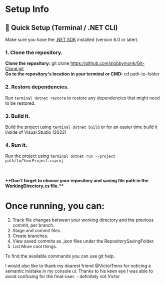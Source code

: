 <h1>Setup Info</h1>

## 🚀 Quick Setup (Terminal / .NET CLI)

Make sure you have the [.NET SDK](https://dotnet.microsoft.com/download) installed (version 6.0 or later).

### 1. Clone the repository.
<strong>Clone the repository:</strong> git clone https://github.com/slobbymonk/Git-Clone.git <br>
<strong>Go to the repository's location in your terminal or CMD:</strong> cd path-to-folder

### 2. Restore dependencies.
Run ```terminal dotnet restore``` to restore any dependencies that might need to be restored.

### 3. Build it.
Build the project using ```terminal dotnet build``` or for an easier time build it inside of Visual Studio (2022)

### 4. Run it.
Run the project using ```terminal dotnet run --project path/to/YourProject.csproj```

<br>
<br>
<strong>**Don't forget to choose your repository and saving file path in the WorkingDirectory.cs file.**</strong>

<h1> Once running, you can: </h1>
<ol>
  <li>Track file changes between your working directory and the previous commit, per branch.</li>
  <li>Stage and commit files.</li>
  <li>Create branches.</li>
  <li>View saved commits as .json files under the RepositorySavingFolder.</li>
  <li>List More cool things.</li>
</ol>
To find the available commands you can use git help.


I would also like to thank my dearest friend @VictorTmns for noticing a semantic mistake in my console ui. Thanks to his keen eye I was able to avoid confusing for the final-user. - definitely not Victor
